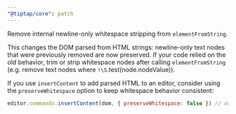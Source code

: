 ```yaml
---
"@tiptap/core": patch
---
```


Remove internal newline-only whitespace stripping from `elementFromString`.

This changes the DOM parsed from HTML strings: newline-only text nodes that were previously removed are now preserved. If your code relied on the old behavior, trim or strip whitespace nodes after calling `elementFromString` (e.g. remove text nodes where `!\S`.test(node.nodeValue)).

If you use `insertContent` to add parsed HTML to an editor, consider using the `preserveWhitespace` option to keep whitespace behavior consistent:

```js
editor.commands.insertContent(dom, { preserveWhitespace: false }) // or true if you want to keep all whitespace
```
